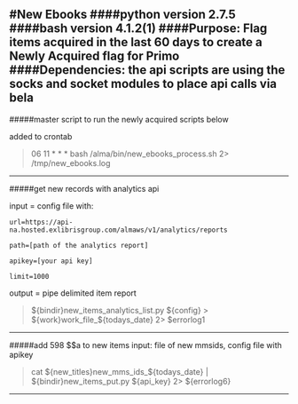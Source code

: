 #New Ebooks
####python version 2.7.5
####bash version 4.1.2(1)
####Purpose: Flag items acquired in the last 60 days to create a Newly Acquired flag for Primo
####Dependencies: the api scripts are using the socks and socket modules to place api calls via bela
-------------------------------------------------------------------------------------------------
#####master script to run the newly acquired scripts below

added to crontab

>06 11 * * * bash /alma/bin/new_ebooks_process.sh 2> /tmp/new_ebooks.log

-------------------------------------------------------------------------------------------------
#####get new records with analytics api

input = config file with:

```
url=https://api-na.hosted.exlibrisgroup.com/almaws/v1/analytics/reports

path=[path of the analytics report]

apikey=[your api key]

limit=1000
```

output = pipe delimited item report

>${bindir}new_items_analytics_list.py ${config} > ${work}work_file_${todays_date} 2> $errorlog1

-------------------------------------------------------------------------------------------------
#####add 598 $$a to new items
input: file of new mmsids, config file with apikey
>cat ${new_titles}new_mms_ids_${todays_date} | ${bindir}new_items_put.py ${api_key} 2> ${errorlog6}

-------------------------------------------------------------------------------------------------
